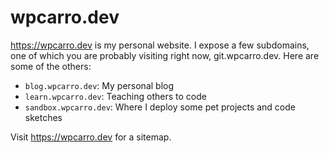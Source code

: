 # wpcarro.dev

https://wpcarro.dev is my personal website. I expose a few subdomains, one of
which you are probably visiting right now, git.wpcarro.dev. Here are some of
the others:

- `blog.wpcarro.dev`: My personal blog
- `learn.wpcarro.dev`: Teaching others to code
- `sandbox.wpcarro.dev`: Where I deploy some pet projects and code sketches

Visit https://wpcarro.dev for a sitemap.
